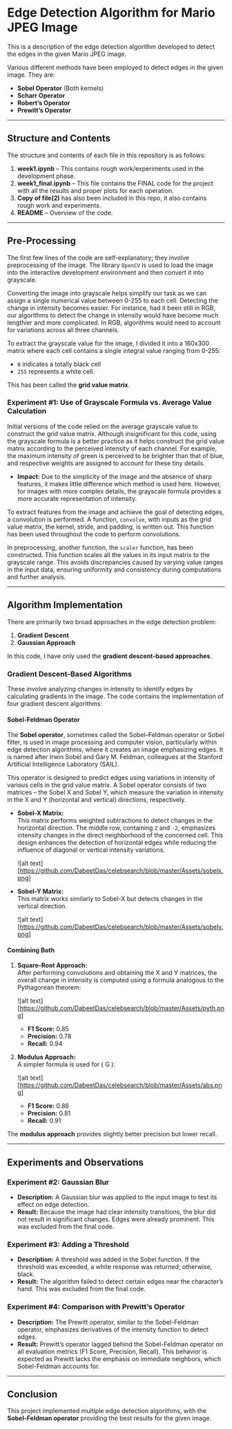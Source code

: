 # Edge Detection Algorithm for Mario JPEG Image

This is a description of the edge detection algorithm developed to detect the edges in the given Mario JPEG image.

Various different methods have been employed to detect edges in the given image. They are:

- **Sobel Operator** (Both kernels)
- **Scharr Operator**
- **Robert’s Operator**
- **Prewitt’s Operator**

---

## Structure and Contents

The structure and contents of each file in this repository is as follows:

1. **week1.ipynb** – This contains rough work/experiments used in the development phase.
2. **week1_final.ipynb** – This file contains the FINAL code for the project with all the results and proper plots for each operation.
3. **Copy of file(2)** has also been included in this repo, it also contains rough work and experiments.
4. **README** – Overview of the code.

---

## Pre-Processing

The first few lines of the code are self-explanatory; they involve preprocessing of the image. The library `OpenCV` is used to load the image into the interactive development environment and then convert it into grayscale.

Converting the image into grayscale helps simplify our task as we can assign a single numerical value between 0-255 to each cell. Detecting the change in intensity becomes easier. For instance, had it been still in RGB, our algorithms to detect the change in intensity would have become much lengthier and more complicated. In RGB, algorithms would need to account for variations across all three channels.

To extract the grayscale value for the image, I divided it into a 160x300 matrix where each cell contains a single integral value ranging from 0-255:
- `0` indicates a totally black cell
- `255` represents a white cell.

This has been called the **grid value matrix**.

### Experiment #1: Use of Grayscale Formula vs. Average Value Calculation

Initial versions of the code relied on the average grayscale value to construct the grid value matrix. Although insignificant for this code, using the grayscale formula is a better practice as it helps construct the grid value matrix according to the perceived intensity of each channel. For example, the maximum intensity of green is perceived to be brighter than that of blue, and respective weights are assigned to account for these tiny details.

- **Impact:** Due to the simplicity of the image and the absence of sharp features, it makes little difference which method is used here. However, for images with more complex details, the grayscale formula provides a more accurate representation of intensity.

To extract features from the image and achieve the goal of detecting edges, a convolution is performed. A function, `convolve`, with inputs as the grid value matrix, the kernel, stride, and padding, is written out. This function has been used throughout the code to perform convolutions.

In preprocessing, another function, the `scaler` function, has been constructed. This function scales all the values in its input matrix to the grayscale range. This avoids discrepancies caused by varying value ranges in the input data, ensuring uniformity and consistency during computations and further analysis.

---

## Algorithm Implementation

There are primarily two broad approaches in the edge detection problem:
1. **Gradient Descent**
2. **Gaussian Approach**

In this code, I have only used the **gradient descent-based approaches**.

### Gradient Descent-Based Algorithms

These involve analyzing changes in intensity to identify edges by calculating gradients in the image. The code contains the implementation of four gradient descent algorithms:

#### Sobel-Feldman Operator

The **Sobel operator**, sometimes called the Sobel–Feldman operator or Sobel filter, is used in image processing and computer vision, particularly within edge detection algorithms, where it creates an image emphasizing edges. It is named after Irwin Sobel and Gary M. Feldman, colleagues at the Stanford Artificial Intelligence Laboratory (SAIL).

This operator is designed to predict edges using variations in intensity of various cells in the grid value matrix. A Sobel operator consists of two matrices – the Sobel X and Sobel Y, which measure the variation in intensity in the X and Y (horizontal and vertical) directions, respectively.

- **Sobel-X Matrix:**  
  This matrix performs weighted subtractions to detect changes in the horizontal direction. The middle row, containing `2` and `-2`, emphasizes intensity changes in the direct neighborhood of the concerned cell. This design enhances the detection of horizontal edges while reducing the influence of diagonal or vertical intensity variations.
  
  ![alt text][https://github.com/DabeetDas/celebsearch/blob/master/Assets/sobelx.png]

- **Sobel-Y Matrix:**  
  This matrix works similarly to Sobel-X but detects changes in the vertical direction.
  
  ![alt text][https://github.com/DabeetDas/celebsearch/blob/master/Assets/sobely.png]

#### Combining Both

1. **Square-Root Approach:**  
   After performing convolutions and obtaining the X and Y matrices, the overall change in intensity is computed using a formula analogous to the Pythagorean theorem:  
   
   ![alt text][https://github.com/DabeetDas/celebsearch/blob/master/Assets/pyth.png]  
   - **F1 Score:** 0.85  
   - **Precision:** 0.78  
   - **Recall:** 0.94  

2. **Modulus Approach:**  
   A simpler formula is used for \( G \):  
   
   ![alt text][https://github.com/DabeetDas/celebsearch/blob/master/Assets/abs.png] 
   - **F1 Score:** 0.86  
   - **Precision:** 0.81  
   - **Recall:** 0.91  

The **modulus approach** provides slightly better precision but lower recall.

---

## Experiments and Observations

### Experiment #2: Gaussian Blur
- **Description:** A Gaussian blur was applied to the input image to test its effect on edge detection.  
- **Result:** Because the image had clear intensity transitions, the blur did not result in significant changes. Edges were already prominent. This was excluded from the final code.

### Experiment #3: Adding a Threshold
- **Description:** A threshold was added in the Sobel function. If the threshold was exceeded, a white response was returned; otherwise, black.  
- **Result:** The algorithm failed to detect certain edges near the character’s hand. This was excluded from the final code.

### Experiment #4: Comparison with Prewitt’s Operator
- **Description:** The Prewitt operator, similar to the Sobel-Feldman operator, emphasizes derivatives of the intensity function to detect edges.  
- **Result:** Prewitt’s operator lagged behind the Sobel-Feldman operator on all evaluation metrics (F1 Score, Precision, Recall). This behavior is expected as Prewitt lacks the emphasis on immediate neighbors, which Sobel-Feldman accounts for.

---

## Conclusion

This project implemented multiple edge detection algorithms, with the **Sobel-Feldman operator** providing the best results for the given image.
